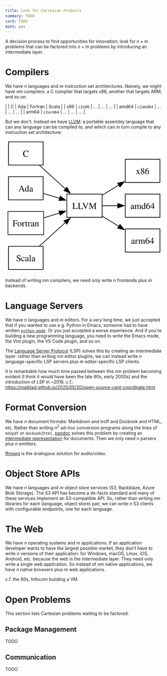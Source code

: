 ```yaml
---
title: Look for Cartesian Products
summary: TODO
card: TODO
math: yes
---
```


A decision process to find opportunities for innovation: look for $n \times m$ problems that can be factored into $n+m$ problems by introducing an intermediate layer.

# Compilers

We have $n$ languages and $m$ instruction set architectures. Naively, we might have $nm$ compilers: a C compiler that targets x86, another that targets ARM, and so on:

|       | C         | Ada | Fortran | Scala |
| x86   | `c2x86`   | ... | ...     | ...   |
| amd64 | `c2amd64` | ... | ...     | ...   |
| arm64 | `c2arm64` | ... | ...     | ...   |

But we don't. Instead we have [LLVM]: a portable assembly language that can any language can be compiled to, and which can in turn compile to any instruction set architecture:

<img src="/assets/content/look-for-cartesian-products/llvm.svg" alt="A graph with a central node labeled LLVM. Nodes representing C, Ada, Fortran, and Scala have arrows pointing to LLVM. Nodes representing x86, amd64, and arm64 have arrows pointed-to by LLVM." style="margin: auto;" />

Instead of writing $nm$ compilers, we need only write $n$ frontends plus $m$ backends.

# Language Servers

We have $n$ languages and $m$ editors. For a _very_ long time, we just accepted that if you wanted to use e.g. Python in Emacs, someone had to have written [`python-mode`][pm]. Or you just accepted a worse experience. And if you're building a new programming language, you need to write the Emacs mode, the Vim plugin, the VS Code plugin, and so on.

The [Language Server Protocol][lsp] (LSP) solves this by creating an intermediate layer: rather than writing $nm$ editor plugins, we can instead write $n$ language-specific LSP servers plus $m$ editor-specific LSP clients.

It is remarkable how much time passed between this $nm$ problem becoming evident (I think it would have been the late 90s, early 2000s) and the introduction of LSP in ~2016. c.f.: https://matklad.github.io/2025/05/20/open-source-cant-coordinate.html

# Format Conversion

We have $n$ document formats: Markdown and troff and Docbook and HTML, etc. Rather than writing $n^2$ ad-hoc conversion programs along the lines of `md2pdf` or `docbook2html`, [pandoc] solves this problem by creating an [intermediate representation][ir] for documents. Then we only need $n$ parsers plus $n$ emitters.

[ffmpeg] is the analogous solution for audio/video.

# Object Store APIs

We have $n$ languages and $m$ object store services (S3, Backblaze, Azure Blob Storage). The S3 API has become a de-facto standard and many of these services implement an S3-compatible API. So, rather than writing $nm$ libraries for each (language, object store) pair, we can write $n$ S3 clients with configurable endpoints, one for each language.

# The Web

We have $n$ operating systems and $m$ applications. If an application developer wants to have the largest possible market, they don't have to write $n$ versions of their application: for Windows, macOS, Linux, iOS, Android, etc. because the web is the intermediate layer. They need only write a single web application. So instead of $nm$ native applications, we have $n$ native browsers plus $m$ web applications.

c.f. the 80s, Infocom building a VM.

# Open Problems

This section lists Cartesian problems waiting to be factored.

## Package Management

TODO

## Communication

TODO

[LLVM]: https://llvm.org/
[ffmpeg]: https://ffmpeg.org/
[lsp]: https://en.wikipedia.org/wiki/Language_Server_Protocol
[pandoc]: https://pandoc.org/
[pm]: https://github.com/emacsmirror/python-mode
[ir]: https://en.wikipedia.org/wiki/Intermediate_representation

